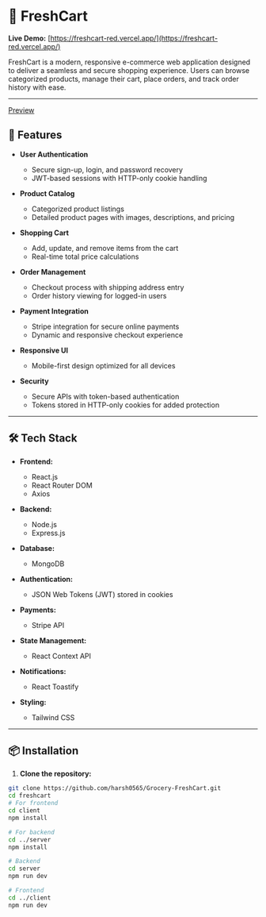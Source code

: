 # 🛒 FreshCart

**Live Demo:** [https://freshcart-red.vercel.app/](https://freshcart-red.vercel.app/)

FreshCart is a modern, responsive e-commerce web application designed to deliver a seamless and secure shopping experience. Users can browse categorized products, manage their cart, place orders, and track order history with ease.

---
[Preview](./preview.png)

## 🚀 Features

- **User Authentication**
  - Secure sign-up, login, and password recovery
  - JWT-based sessions with HTTP-only cookie handling

- **Product Catalog**
  - Categorized product listings
  - Detailed product pages with images, descriptions, and pricing

- **Shopping Cart**
  - Add, update, and remove items from the cart
  - Real-time total price calculations

- **Order Management**
  - Checkout process with shipping address entry
  - Order history viewing for logged-in users

- **Payment Integration**
  - Stripe integration for secure online payments
  - Dynamic and responsive checkout experience

- **Responsive UI**
  - Mobile-first design optimized for all devices

- **Security**
  - Secure APIs with token-based authentication
  - Tokens stored in HTTP-only cookies for added protection

---

## 🛠️ Tech Stack

- **Frontend:**  
  - React.js  
  - React Router DOM  
  - Axios  

- **Backend:**  
  - Node.js  
  - Express.js  

- **Database:**  
  - MongoDB  

- **Authentication:**  
  - JSON Web Tokens (JWT) stored in cookies  

- **Payments:**  
  - Stripe API  

- **State Management:**  
  - React Context API  

- **Notifications:**  
  - React Toastify  

- **Styling:**  
  - Tailwind CSS  

---

## 📦 Installation

1. **Clone the repository:**

```bash
git clone https://github.com/harsh0565/Grocery-FreshCart.git
cd freshcart
# For frontend
cd client
npm install

# For backend
cd ../server
npm install

# Backend
cd server
npm run dev

# Frontend
cd ../client
npm run dev